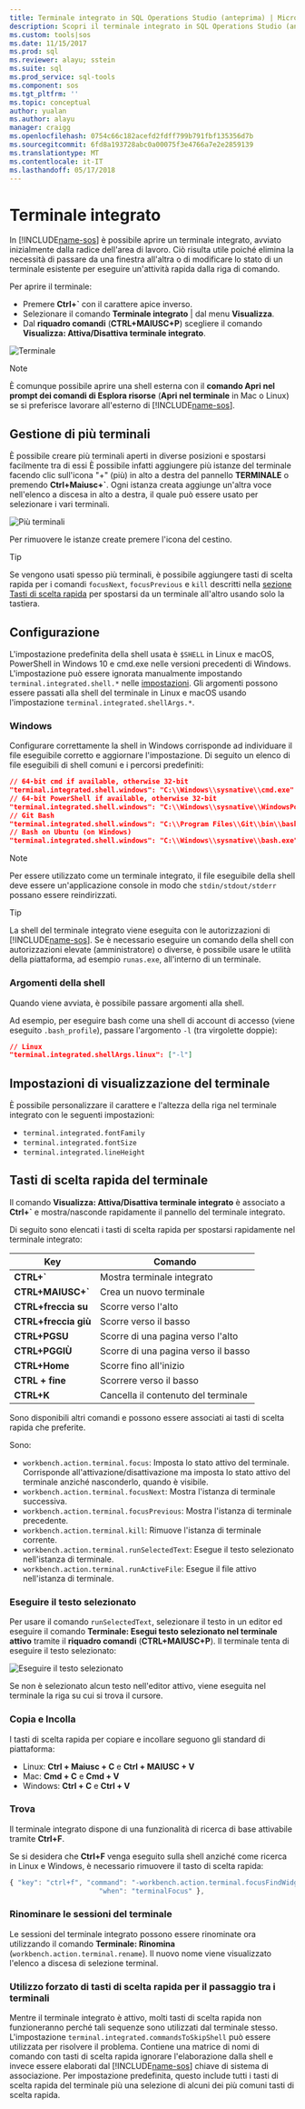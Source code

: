 ```yaml
---
title: Terminale integrato in SQL Operations Studio (anteprima) | Microsoft Docs
description: Scopri il terminale integrato in SQL Operations Studio (anteprima).
ms.custom: tools|sos
ms.date: 11/15/2017
ms.prod: sql
ms.reviewer: alayu; sstein
ms.suite: sql
ms.prod_service: sql-tools
ms.component: sos
ms.tgt_pltfrm: ''
ms.topic: conceptual
author: yualan
ms.author: alayu
manager: craigg
ms.openlocfilehash: 0754c66c182acefd2fdff799b791fbf135356d7b
ms.sourcegitcommit: 6fd8a193728abc0a00075f3e4766a7e2e2859139
ms.translationtype: MT
ms.contentlocale: it-IT
ms.lasthandoff: 05/17/2018
---
```

# <a name="integrated-terminal"></a>Terminale integrato

In [!INCLUDE[name-sos](../includes/name-sos-short.md)] è possibile aprire un terminale integrato, avviato inizialmente dalla radice dell'area di lavoro. Ciò risulta utile poiché elimina la necessità di passare da una finestra all'altra o di modificare lo stato di un terminale esistente per eseguire un'attività rapida dalla riga di comando.

Per aprire il terminale:

* Premere **Ctrl+`** con il carattere apice inverso.
* Selezionare il comando **Terminale integrato** |  dal menu **Visualizza**.
* Dal **riquadro comandi** (**CTRL+MAIUSC+P**) scegliere il comando **Visualizza: Attiva/Disattiva terminale integrato**.

![Terminale](media/integrated-terminal/terminal-screen.png)

> [!NOTE]
> È comunque possibile aprire una shell esterna con il **comando Apri nel prompt dei comandi di Esplora risorse** (**Apri nel terminale** in Mac o Linux) se si preferisce lavorare all'esterno di [!INCLUDE[name-sos](../includes/name-sos-short.md)].

## <a name="managing-multiple-terminals"></a>Gestione di più terminali

È possibile creare più terminali aperti in diverse posizioni e spostarsi facilmente tra di essi È possibile infatti aggiungere più istanze del terminale facendo clic sull'icona "+" (più) in alto a destra del pannello **TERMINALE** o premendo **Ctrl+Maiusc+`**. Ogni istanza creata aggiunge un'altra voce nell'elenco a discesa in alto a destra, il quale può essere usato per selezionare i vari terminali.

![Più terminali](media/integrated-terminal/terminal-multiple-instances.png)

Per rimuovere le istanze create premere l'icona del cestino.

> [!TIP]
> Se vengono usati spesso più terminali, è possibile aggiungere tasti di scelta rapida per i comandi `focusNext`, `focusPrevious` e `kill` descritti nella [sezione Tasti di scelta rapida](#key-bindings) per spostarsi da un terminale all'altro usando solo la tastiera.

## <a name="configuration"></a>Configurazione

L'impostazione predefinita della shell usata è `$SHELL` in Linux e macOS, PowerShell in Windows 10 e cmd.exe nelle versioni precedenti di Windows. L'impostazione può essere ignorata manualmente impostando `terminal.integrated.shell.*` nelle [impostazioni](settings.md). Gli argomenti possono essere passati alla shell del terminale in Linux e macOS usando l'impostazione `terminal.integrated.shellArgs.*`.

### <a name="windows"></a>Windows

Configurare correttamente la shell in Windows corrisponde ad individuare il file eseguibile corretto e aggiornare l'impostazione. Di seguito un elenco di file eseguibili di shell comuni e i percorsi predefiniti:

```json
// 64-bit cmd if available, otherwise 32-bit
"terminal.integrated.shell.windows": "C:\\Windows\\sysnative\\cmd.exe"
// 64-bit PowerShell if available, otherwise 32-bit
"terminal.integrated.shell.windows": "C:\\Windows\\sysnative\\WindowsPowerShell\\v1.0\\powershell.exe"
// Git Bash
"terminal.integrated.shell.windows": "C:\\Program Files\\Git\\bin\\bash.exe"
// Bash on Ubuntu (on Windows)
"terminal.integrated.shell.windows": "C:\\Windows\\sysnative\\bash.exe"
```

> [!NOTE]
> Per essere utilizzato come un terminale integrato, il file eseguibile della shell deve essere un'applicazione console in modo che `stdin/stdout/stderr` possano essere reindirizzati.

> [!TIP]
> La shell del terminale integrato viene eseguita con le autorizzazioni di [!INCLUDE[name-sos](../includes/name-sos-short.md)]. Se è necessario eseguire un comando della shell con autorizzazioni elevate (amministratore) o diverse, è possibile usare le utilità della piattaforma, ad esempio `runas.exe`, all'interno di un terminale.

### <a name="shell-arguments"></a>Argomenti della shell

Quando viene avviata, è possibile passare argomenti alla shell.

Ad esempio, per eseguire bash come una shell di account di accesso (viene eseguito `.bash_profile`), passare l'argomento `-l` (tra virgolette doppie):

```json
// Linux
"terminal.integrated.shellArgs.linux": ["-l"]
```

## <a name="terminal-display-settings"></a>Impostazioni di visualizzazione del terminale

È possibile personalizzare il carattere e l'altezza della riga nel terminale integrato con le seguenti impostazioni:

* `terminal.integrated.fontFamily`
* `terminal.integrated.fontSize`
* `terminal.integrated.lineHeight`

## <a id="key-bindings"></a>Tasti di scelta rapida del terminale

Il comando **Visualizza: Attiva/Disattiva terminale integrato** è associato a **Ctrl+`** e mostra/nasconde rapidamente il pannello del terminale integrato.

Di seguito sono elencati i tasti di scelta rapida per spostarsi rapidamente nel terminale integrato:

Key|Comando
---|---
**CTRL+`**|Mostra terminale integrato
**CTRL+MAIUSC+`**|Crea un nuovo terminale
**CTRL+freccia su**|Scorre verso l'alto
**CTRL+freccia giù**|Scorre verso il basso
**CTRL+PGSU**|Scorre di una pagina verso l'alto
**CTRL+PGGIÙ**|Scorre di una pagina verso il basso
**CTRL+Home**|Scorre fino all'inizio
**CTRL + fine**|Scorrere verso il basso
**CTRL+K**|Cancella il contenuto del terminale

Sono disponibili altri comandi e possono essere associati ai tasti di scelta rapida che preferite.

Sono:

* `workbench.action.terminal.focus`: Imposta lo stato attivo del terminale. Corrisponde all'attivazione/disattivazione ma imposta lo stato attivo del terminale anziché nasconderlo, quando è visibile.
* `workbench.action.terminal.focusNext`: Mostra l'istanza di terminale successiva.
* `workbench.action.terminal.focusPrevious`: Mostra l'istanza di terminale precedente.
* `workbench.action.terminal.kill`: Rimuove l'istanza di terminale corrente.
* `workbench.action.terminal.runSelectedText`: Esegue il testo selezionato nell'istanza di terminale.
* `workbench.action.terminal.runActiveFile`: Esegue il file attivo nell'istanza di terminale.

### <a name="run-selected-text"></a>Eseguire il testo selezionato

Per usare il comando `runSelectedText`, selezionare il testo in un editor ed eseguire il comando **Terminale: Esegui testo selezionato nel terminale attivo** tramite il **riquadro comandi** (**CTRL+MAIUSC+P**). Il terminale tenta di eseguire il testo selezionato:

![Eseguire il testo selezionato](media/integrated-terminal/terminal_run_selected.png)

Se non è selezionato alcun testo nell'editor attivo, viene eseguita nel terminale la riga su cui si trova il cursore.

### <a name="copy--paste"></a>Copia e Incolla

I tasti di scelta rapida per copiare e incollare seguono gli standard di piattaforma:

* Linux: **Ctrl + Maiusc + C** e **Ctrl + MAIUSC + V**
* Mac: **Cmd + C** e **Cmd + V**
* Windows: **Ctrl + C** e **Ctrl + V**

### <a name="find"></a>Trova

Il terminale integrato dispone di una funzionalità di ricerca di base attivabile tramite **Ctrl+F**.

Se si desidera che **Ctrl+F** venga eseguito sulla shell anziché come ricerca in Linux e Windows, è necessario rimuovere il tasto di scelta rapida:

```js
{ "key": "ctrl+f", "command": "-workbench.action.terminal.focusFindWidget",
                      "when": "terminalFocus" },
```

### <a name="rename-terminal-sessions"></a>Rinominare le sessioni del terminale

Le sessioni del terminale integrato possono essere rinominate ora utilizzando il comando **Terminale: Rinomina** (`workbench.action.terminal.rename`). Il nuovo nome viene visualizzato l'elenco a discesa di selezione terminal.

### <a name="forcing-key-bindings-to-pass-through-the-terminal"></a>Utilizzo forzato di tasti di scelta rapida per il passaggio tra i terminali

Mentre il terminale integrato è attivo, molti tasti di scelta rapida non funzioneranno perché tali sequenze sono utilizzati dal terminale stesso. L'impostazione `terminal.integrated.commandsToSkipShell` può essere utilizzata per risolvere il problema. Contiene una matrice di nomi di comando con tasti di scelta rapida ignorare l'elaborazione dalla shell e invece essere elaborati dal [!INCLUDE[name-sos](../includes/name-sos-short.md)] chiave di sistema di associazione. Per impostazione predefinita, questo include tutti i tasti di scelta rapida del terminale più una selezione di alcuni dei più comuni tasti di scelta rapida.

